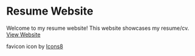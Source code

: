 # Resume Website

Welcome to my resume website! This website showcases my resume/cv. [View Website](https://resume.farhanalimirza.xyz)

favicon icon by [Icons8](https://icons8.com)